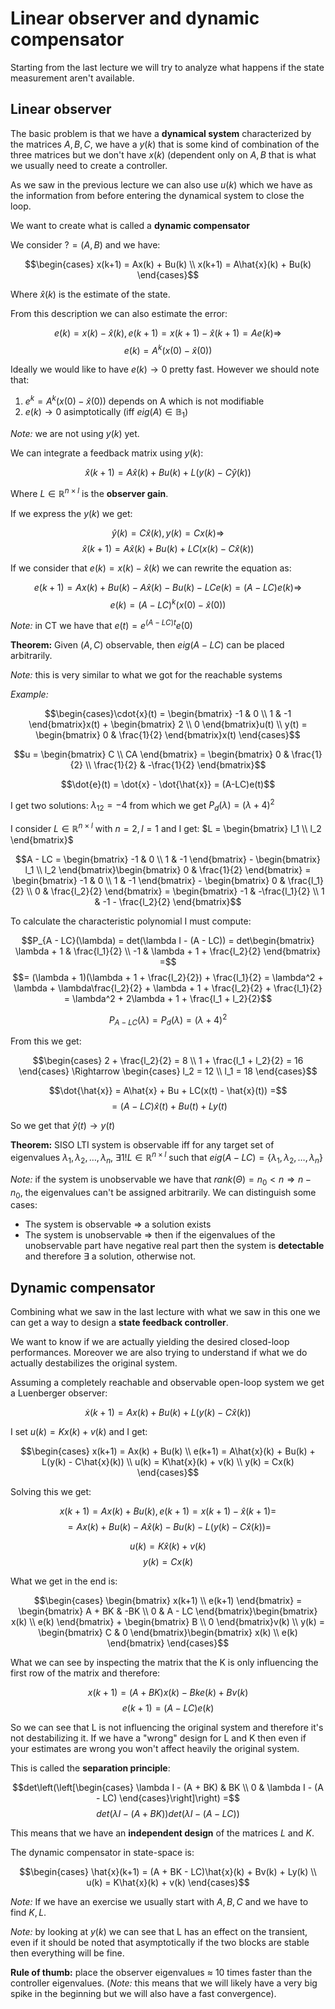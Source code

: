 # Linear observer and dynamic compensator

Starting from the last lecture we will try to analyze what happens if the state measurement aren't available.

## Linear observer

The basic problem is that we have a **dynamical system** characterized by the matrices $A, B, C$, we have a $y(k)$ that is some kind of combination of the three matrices but we don't have $x(k)$ (dependent only on $A,B$ that is what we usually need to create a controller.

As we saw in the previous lecture we can also use $u(k)$ which we have as the information from before entering the dynamical system to close the loop.

We want to create what is called a **dynamic compensator**

We consider $? = (A, B)$ and we have:

$$\begin{cases} x(k+1) = Ax(k) + Bu(k) \\ x(k+1) = A\hat{x}(k) + Bu(k) \end{cases}$$

Where $\hat{x}(k)$ is the estimate of the state.

From this description we can also estimate the error:

$$e(k) = x(k) - \hat{x}(k), e(k+1) = x(k+1) - \hat{x}(k+1) = Ae(k) \Rightarrow$$
$$e(k) = A^k(x(0) - \hat{x}(0))$$

Ideally we would like to have $e(k) \rightarrow 0$ pretty fast. However we should note that:

1. $e^k = A^k(x(0) - \hat{x}(0))$ depends on A which is not modifiable
2. $e(k) \rightarrow 0$ asimptotically (iff $eig(A) \in \mathbb{B}_1$)

*Note:* we are not using $y(k)$ yet.

We can integrate a feedback matrix using $y(k)$:

$$\hat{x}(k+1) = A\hat{x}(k) + Bu(k) + L(y(k) - C\hat{y}(k))$$

Where $L \in \mathbb{R}^{n \times l}$ is the **observer gain**.

If we express the $y(k)$ we get:

$$\hat{y}(k) = C\hat{x}(k), y(k) = Cx(k) \Rightarrow$$
$$\hat{x}(k+1) = A\hat{x}(k) + Bu(k) + LC(x(k) - C\hat{x}(k))$$

If we consider that $e(k) = x(k) - \hat{x}(k)$ we can rewrite the equation as:

$$e(k+1) = Ax(k) + Bu(k) - A\hat{x}(k) - Bu(k) -LCe(k) = (A - LC)e(k) \Rightarrow$$
$$e(k) = (A - LC)^k(x(0) - \hat{x}(0))$$

*Note:* in CT we have that $e(t) = e^{(A-LC)t}e(0)$

**Theorem:** Given $(A,C)$ observable, then $eig(A-LC)$ can be placed arbitrarily.

*Note:* this is very similar to what we got for the reachable systems

*Example:*

$$\begin{cases}\cdot{x}(t) = \begin{bmatrix} -1 & 0 \\ 1 & -1 \end{bmatrix}x(t) + \begin{bmatrix} 2 \\ 0 \end{bmatrix}u(t) \\
y(t) = \begin{bmatrix} 0 & \frac{1}{2} \end{bmatrix}x(t) \end{cases}$$

$$u = \begin{bmatrix} C \\ CA \end{bmatrix} = \begin{bmatrix} 0 & \frac{1}{2} \\ \frac{1}{2} & -\frac{1}{2} \end{bmatrix}$$

$$\dot{e}(t) = \dot{x} - \dot{\hat{x}} = (A-LC)e(t)$$

I get two solutions: $\lambda_12 = -4$ from which we get $P_d(\lambda) = (\lambda + 4)^2$

I consider $L \in \mathbb{R}^{n \times l}$ with $n = 2, l = 1$ and I get: $L = \begin{bmatrix} l_1 \\ l_2 \end{bmatrix}$

$$A - LC = \begin{bmatrix} -1 & 0 \\ 1 & -1 \end{bmatrix} - \begin{bmatrix} l_1 \\ l_2 \end{bmatrix}\begin{bmatrix} 0 & \frac{1}{2} \end{bmatrix} = \begin{bmatrix} -1 & 0 \\ 1 & -1 \end{bmatrix} - \begin{bmatrix} 0 & \frac{l_1}{2} \\ 0 & \frac{l_2}{2} \end{bmatrix} = \begin{bmatrix} -1 & -\frac{l_1}{2} \\ 1 & -1 - \frac{l_2}{2} \end{bmatrix}$$

To calculate the characteristic polynomial I must compute:

$$P_{A - LC}(\lambda) = det(\lambda I - (A - LC)) = det\begin{bmatrix} \lambda + 1 & \frac{l_1}{2} \\ -1 & \lambda + 1 + \frac{l_2}{2} \end{bmatrix} =$$
$$= (\lambda + 1)(\lambda + 1 + \frac{l_2}{2}) + \frac{l_1}{2} = \lambda^2 + \lambda + \lambda\frac{l_2}{2} + \lambda + 1 + \frac{l_2}{2} + \frac{l_1}{2} = \lambda^2 + 2\lambda + 1 + \frac{l_1 + l_2}{2}$$

$$P_{A - LC}(\lambda) = P_d(\lambda) = (\lambda + 4)^2$$

From this we get:

$$\begin{cases} 2 + \frac{l_2}{2} = 8 \\ 1 + \frac{l_1 + l_2}{2} = 16 \end{cases} \Rightarrow \begin{cases} l_2 = 12 \\ l_1 = 18 \end{cases}$$

$$\dot{\hat{x}} = A\hat{x} + Bu + LC(x(t) - \hat{x}(t)) =$$
$$= (A - LC)\hat{x}(t) + Bu(t) + Ly(t)$$

So we get that $\hat{y}(t) \rightarrow y(t)$

**Theorem:** SISO LTI system is observable iff for any target set of eigenvalues ${\lambda_1, \lambda_2, \dots, \lambda_n}$, $\exists 1 ! L \in \mathbb{R}^{n \times l}$ such that $eig(A - LC) = \{\lambda_1, \lambda_2, \dots, \lambda_n\}$

*Note:* if the system is unobservable we have that $rank(\Theta) = n_0 < n \Rightarrow n - n_0$, the eigenvalues can't be assigned arbitrarily. We can distinguish some cases:

- The system is observable $\Rightarrow$ a solution exists
- The system is unobservable $\Rightarrow$ then if the eigenvalues of the unobservable part have negative real part then the system is **detectable** and therefore $\exists$ a solution, otherwise not.

## Dynamic compensator

Combining what we saw in the last lecture with what we saw in this one we can get a way to design a **state feedback controller**.

We want to know if we are actually yielding the desired closed-loop performances. Moreover we are also trying to understand if what we do actually destabilizes the original system.

Assuming a completely reachable and observable open-loop system we get a Luenberger observer:

$$\dot{x}(k+1) = Ax(k) + Bu(k) + L(y(k) - C\hat{x}(k))$$

I set $u(k) = Kx(k) + v(k)$ and I get:

$$\begin{cases} x(k+1) = Ax(k) + Bu(k) \\ e(k+1) = A\hat{x}(k) + Bu(k) + L(y(k) - C\hat{x}(k)) \\ u(k) = K\hat{x}(k) + v(k) \\ y(k) = Cx(k) \end{cases}$$

Solving this we get:

$$x(k+1) = Ax(k) + Bu(k), e(k+1) = x(k+1) - \hat{x}(k+1) =$$
$$=Ax(k) + Bu(k) - A\hat{x}(k) - Bu(k) - L(y(k) - C\hat{x}(k)) =$$

$$u(k) = K\hat{x}(k) + v(k)$$
$$y(k) = Cx(k)$$

What we get in the end is:

$$\begin{cases} \begin{bmatrix} x(k+1) \\ e(k+1) \end{bmatrix} = \begin{bmatrix} A + BK & -BK \\ 0 & A - LC \end{bmatrix}\begin{bmatrix} x(k) \\ e(k) \end{bmatrix} + \begin{bmatrix} B \\ 0 \end{bmatrix}v(k) \\ y(k) = \begin{bmatrix} C & 0 \end{bmatrix}\begin{bmatrix} x(k) \\ e(k) \end{bmatrix} \end{cases}$$

What we can see by inspecting the matrix that the K is only influencing the first row of the matrix and therefore:

$$x(k+1) = (A + BK)x(k) - Bke(k) + Bv(k)$$
$$e(k+1) = (A - LC)e(k)$$

So we can see that L is not influencing the original system and therefore it's not destabilizing it. If we have a "wrong" design for L and K then even if your estimates are wrong you won't affect heavily the original system.

This is called the **separation principle**:

$$det\left(\left[\begin{cases} \lambda I - (A + BK) & BK \\ 0 & \lambda I - (A - LC) \end{cases}\right]\right) =$$
$$det(\lambda I - (A + BK))det(\lambda I - (A - LC))$$

This means that we have an **independent design** of the matrices $L$ and $K$.

The dynamic compensator in state-space is:

$$\begin{cases} \hat{x}(k+1) = (A + BK - LC)\hat{x}(k) + Bv(k) + Ly(k) \\ u(k) = K\hat{x}(k) + v(k) \end{cases}$$

*Note:* If we have an exercise we usually start with $A, B, C$ and we have to find $K, L$.

*Note:* by looking at $y(k)$ we can see that L has an effect on the transient, even if it should be noted that asymptotically if the two blocks are stable then everything will be fine.

**Rule of thumb:** place the observer eigenvalues $\approx$ 10 times faster than the controller eigenvalues. (*Note:* this means that we will likely have a very big spike in the beginning but we will also have a fast convergence).
